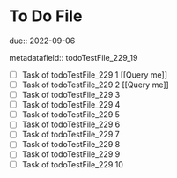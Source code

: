 # To Do File

due:: 2022-09-06

metadatafield:: todoTestFile_229_19

- [ ] Task of todoTestFile_229 1 [[Query me]]
- [ ] Task of todoTestFile_229 2 [[Query me]]
- [ ] Task of todoTestFile_229 3
- [ ] Task of todoTestFile_229 4
- [ ] Task of todoTestFile_229 5
- [ ] Task of todoTestFile_229 6
- [ ] Task of todoTestFile_229 7
- [ ] Task of todoTestFile_229 8
- [ ] Task of todoTestFile_229 9
- [ ] Task of todoTestFile_229 10